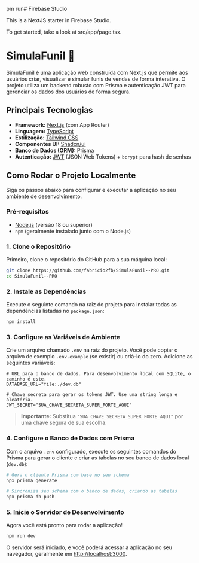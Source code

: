 pm run# Firebase Studio

This is a NextJS starter in Firebase Studio.

To get started, take a look at src/app/page.tsx.







# SimulaFunil 🚀

SimulaFunil é uma aplicação web construída com Next.js que permite aos usuários criar, visualizar e simular funis de vendas de forma interativa. O projeto utiliza um backend robusto com Prisma e autenticação JWT para gerenciar os dados dos usuários de forma segura.

## Principais Tecnologias

- **Framework:** [Next.js](https://nextjs.org/) (com App Router)
- **Linguagem:** [TypeScript](https://www.typescriptlang.org/)
- **Estilização:** [Tailwind CSS](https://tailwindcss.com/)
- **Componentes UI:** [Shadcn/ui](https://ui.shadcn.com/)
- **Banco de Dados (ORM):** [Prisma](https://www.prisma.io/)
- **Autenticação:** [JWT](https://jwt.io/) (JSON Web Tokens) + `bcrypt` para hash de senhas

## Como Rodar o Projeto Localmente

Siga os passos abaixo para configurar e executar a aplicação no seu ambiente de desenvolvimento.

### Pré-requisitos

- [Node.js](https://nodejs.org/) (versão 18 ou superior)
- `npm` (geralmente instalado junto com o Node.js)

### 1. Clone o Repositório

Primeiro, clone o repositório do GitHub para a sua máquina local:

```bash
git clone https://github.com/fabricio2fb/SimulaFunil--PRO.git
cd SimulaFunil--PRO
```

### 2. Instale as Dependências

Execute o seguinte comando na raiz do projeto para instalar todas as dependências listadas no `package.json`:

```bash
npm install
```

### 3. Configure as Variáveis de Ambiente

Crie um arquivo chamado `.env` na raiz do projeto. Você pode copiar o arquivo de exemplo `.env.example` (se existir) ou criá-lo do zero. Adicione as seguintes variáveis:

```env
# URL para o banco de dados. Para desenvolvimento local com SQLite, o caminho é este.
DATABASE_URL="file:./dev.db"

# Chave secreta para gerar os tokens JWT. Use uma string longa e aleatória.
JWT_SECRET="SUA_CHAVE_SECRETA_SUPER_FORTE_AQUI"
```
> **Importante:** Substitua `"SUA_CHAVE_SECRETA_SUPER_FORTE_AQUI"` por uma chave segura de sua escolha.

### 4. Configure o Banco de Dados com Prisma

Com o arquivo `.env` configurado, execute os seguintes comandos do Prisma para gerar o cliente e criar as tabelas no seu banco de dados local (`dev.db`):

```bash
# Gera o cliente Prisma com base no seu schema
npx prisma generate

# Sincroniza seu schema com o banco de dados, criando as tabelas
npx prisma db push
```

### 5. Inicie o Servidor de Desenvolvimento

Agora você está pronto para rodar a aplicação!

```bash
npm run dev
```

O servidor será iniciado, e você poderá acessar a aplicação no seu navegador, geralmente em [http://localhost:3000](http://localhost:3000).
